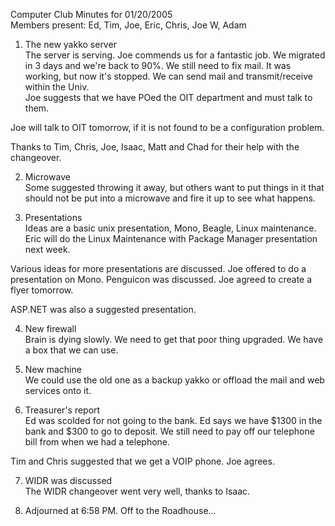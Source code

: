Computer Club Minutes for 01/20/2005<br>
Members present: Ed, Tim, Joe, Eric, Chris, Joe W, Adam<p>

1) The new yakko server<br>
The server is serving.  Joe commends us for a fantastic job.  We migrated in 3 
days and we're back to 90%.  We still need to fix mail.  It was working, but 
now it's stopped.  We can send mail and transmit/receive within the Univ.  
Joe suggests that we have POed the OIT department and must talk to them.<p>

Joe will talk to OIT tomorrow, if it is not found to be a configuration
problem.

Thanks to Tim, Chris, Joe, Isaac, Matt and Chad for their help with the 
changeover.<p>

2) Microwave<br>
Some suggested throwing it away, but others want to put things in it that
should not be put into a microwave and fire it up to see what happens.<p>

3) Presentations<br>
Ideas are a basic unix presentation, Mono, Beagle, Linux maintenance.  Eric
will do the Linux Maintenance with Package Manager presentation next week.<p>

Various ideas for more presentations are discussed.  Joe offered to do a
presentation on Mono.  Penguicon was discussed.  Joe agreed to create a flyer 
tomorrow.<p>

ASP.NET was also a suggested presentation.<p>

4) New firewall<br>
Brain is dying slowly.  We need to get that poor thing upgraded.  We have a box
that we can use.<p>

5) New machine<br>
We could use the old one as a backup yakko or offload the mail and web services
onto it.<p>

6) Treasurer's report<br>
Ed was scolded for not going to the bank.  Ed says we have $1300 in the bank
and $300 to go to deposit.  We still need to pay off our telephone bill from
when we had a telephone.<p>

Tim and Chris suggested that we get a VOIP phone.  Joe agrees.  <p>

7) WIDR was discussed<br>
The WIDR changeover went very well, thanks to Isaac.<p>

8) Adjourned at 6:58 PM.  Off to the Roadhouse...<p>


